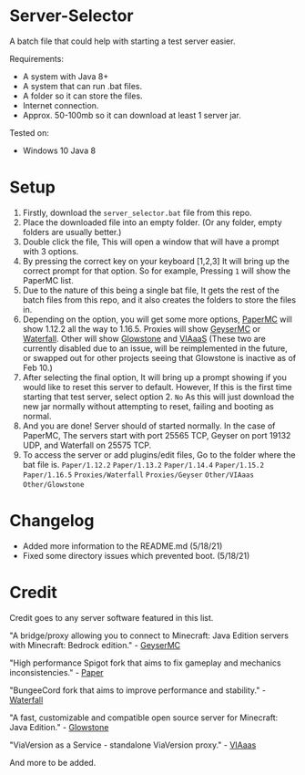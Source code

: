 # Server-Selector

A batch file that could help with starting a test server easier.

Requirements:
- A system with Java 8+
- A system that can run .bat files.
- A folder so it can store the files.
- Internet connection.
- Approx. 50-100mb so it can download at least 1 server jar.

Tested on:
- Windows 10 Java 8

# Setup

1. Firstly, download the `server_selector.bat` file from this repo.
2. Place the downloaded file into an empty folder. (Or any folder, empty folders are usually better.)
3. Double click the file, This will open a window that will have a prompt with 3 options.
4. By pressing the correct key on your keyboard [1,2,3] It will bring up the correct prompt for that option.
So for example, Pressing `1` will show the PaperMC list.
5. Due to the nature of this being a single bat file, It gets the rest of the batch files from this repo, and it also creates the folders to store the files in.
6. Depending on the option, you will get some more options, [PaperMC](https://papermc.io) will show 1.12.2 all the way to 1.16.5. Proxies will show [GeyserMC](https://geysermc.org) or [Waterfall](https://papermc.io/downloads#Waterfall). Other will show [Glowstone](https://github.com/GlowstoneMC/Glowstone) and [VIAaaS](https://github.com/ViaVersion/VIAaaS) (These two are currently disabled due to an issue, will be reimplemented in the future, or swapped out for other projects seeing that Glowstone is inactive as of Feb 10.)
7. After selecting the final option, It will bring up a prompt showing if you would like to reset this server to default. However, If this is the first time starting that test server, select option 2. `No` As this will just download the new jar normally without attempting to reset, failing and booting as normal.
8. And you are done! Server should of started normally. In the case of PaperMC, The servers start with port 25565 TCP, Geyser on port 19132 UDP, and Waterfall on 25575 TCP.
9. To access the server or add plugins/edit files, Go to the folder where the bat file is.
`Paper/1.12.2`
`Paper/1.13.2`
`Paper/1.14.4`
`Paper/1.15.2`
`Paper/1.16.5`
`Proxies/Waterfall`
`Proxies/Geyser`
`Other/VIAaas`
`Other/Glowstone`


# Changelog
- Added more information to the README.md (5/18/21)
- Fixed some directory issues which prevented boot. (5/18/21)

# Credit
Credit goes to any server software featured in this list.

"A bridge/proxy allowing you to connect to Minecraft: Java Edition servers with Minecraft: Bedrock edition." - [GeyserMC](https://github.com/GeyserMC/Geyser)

"High performance Spigot fork that aims to fix gameplay and mechanics inconsistencies." - [Paper](https://github.com/PaperMC/Paper)

"BungeeCord fork that aims to improve performance and stability." - [Waterfall](https://github.com/PaperMC/Waterfall)

"A fast, customizable and compatible open source server for Minecraft: Java Edition." - [Glowstone](https://github.com/GlowstoneMC/Glowstone)

"ViaVersion as a Service - standalone ViaVersion proxy." - [VIAaas](https://github.com/ViaVersion/VIAaaS)

And more to be added.
